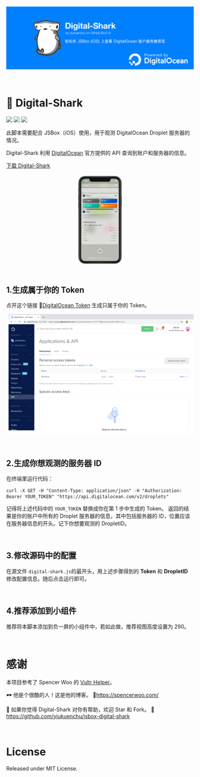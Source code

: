 ![banner](assets/digital-shark-banner.png)

<br>

# 🦈 Digital-Shark

![](https://img.shields.io/badge/license-MIT-blue.svg?style=flat-square)
![](https://img.shields.io/badge/platform-JSBox-brightgreen.svg?style=flat-square)
![](https://img.shields.io/badge/version-1.0-ff69b4.svg?style=flat-square)

此脚本需要配合 JSBox（iOS）使用，用于观测 DigitalOcean Droplet 服务器的情况。  

Digital-Shark 利用 [DigitalOcean](https://developers.digitalocean.com/) 官方提供的 API 查询到账户和服务器的信息。  

[下载 Digital-Shark](https://xteko.com/redir?name=Digital-Shark&icon=icon_052.png&url=https://raw.githubusercontent.com/yiukuenchu/jsbox-digital-shark/master/digital-shark.js)

<div align=center>
    <img src="assets/digital-shark-jietu.JPG" width="25%"/>
</div>

<br>

## 1.生成属于你的 Token

点开这个链接 📎[DigitalOcean Token](https://cloud.digitalocean.com/account/api/tokens) 生成只属于你的 Token。

![token](assets/digitalocean-generate-token.png)
  
<br>

## 2.生成你想观测的服务器 ID

在终端里运行代码：

```shell
curl -X GET -H "Content-Type: application/json" -H "Authorization: Bearer YOUR_TOKEN" "https://api.digitalocean.com/v2/droplets"
```

记得将上述代码中的 ```YOUR_TOKEN``` 替换成你在第 1 步中生成的 Token。  返回的结果是你的账户中所有的 Droplet 服务器的信息，其中包括服务器的 ID，位置应该在服务器信息的开头。记下你想要观测的 DropletID。

<br>

## 3.修改源码中的配置
在源文件 ```digital-shark.js```的最开头，用上述步骤得到的 **Token** 和 **DropletID** 修改配置信息。随后点击运行即可。

<br>

## 4.推荐添加到小组件
推荐将本脚本添加到负一屏的小组件中，若如此做，推荐视图高度设置为 290。

<br>

# 感谢

本项目参考了 Spencer Woo 的 [Vultr Helper](https://github.com/yiukuenchu/jsbox-vultr-helper)。  

🕶️ 他是个很酷的人！这是他的博客。 📎https://spencerwoo.com/

🌟 如果你觉得 Digital-Shark 对你有帮助，欢迎 Star 和 Fork。 📎https://github.com/yiukuenchu/jsbox-digital-shark

<br>

# License

Released under MIT License.